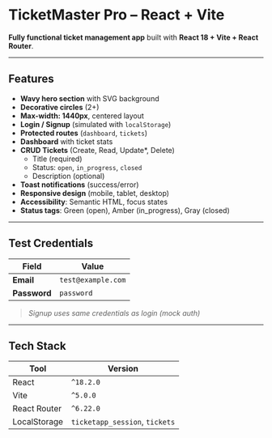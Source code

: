 # TicketMaster Pro – React + Vite

**Fully functional ticket management app** built with **React 18 + Vite + React Router**.

---

## Features

- **Wavy hero section** with SVG background
- **Decorative circles** (2+)
- **Max-width: 1440px**, centered layout
- **Login / Signup** (simulated with `localStorage`)
- **Protected routes** (`dashboard`, `tickets`)
- **Dashboard** with ticket stats
- **CRUD Tickets** (Create, Read, Update*, Delete)
  - Title (required)
  - Status: `open`, `in_progress`, `closed`
  - Description (optional)
- **Toast notifications** (success/error)
- **Responsive design** (mobile, tablet, desktop)
- **Accessibility**: Semantic HTML, focus states
- **Status tags**: Green (open), Amber (in_progress), Gray (closed)

---

## Test Credentials

| Field | Value |
|------|-------|
| **Email** | `test@example.com` |
| **Password** | `password` |

> *Signup uses same credentials as login (mock auth)*

---

## Tech Stack

| Tool | Version |
|------|--------|
| React | `^18.2.0` |
| Vite | `^5.0.0` |
| React Router | `^6.22.0` |
| LocalStorage | `ticketapp_session`, `tickets` |

